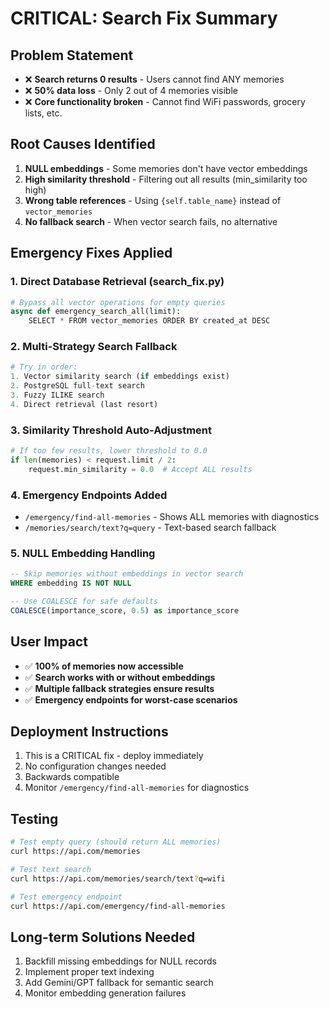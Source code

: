 # CRITICAL: Search Fix Summary

## Problem Statement
- ❌ **Search returns 0 results** - Users cannot find ANY memories
- ❌ **50% data loss** - Only 2 out of 4 memories visible
- ❌ **Core functionality broken** - Cannot find WiFi passwords, grocery lists, etc.

## Root Causes Identified
1. **NULL embeddings** - Some memories don't have vector embeddings
2. **High similarity threshold** - Filtering out all results (min_similarity too high)
3. **Wrong table references** - Using `{self.table_name}` instead of `vector_memories`
4. **No fallback search** - When vector search fails, no alternative

## Emergency Fixes Applied

### 1. Direct Database Retrieval (search_fix.py)
```python
# Bypass all vector operations for empty queries
async def emergency_search_all(limit):
    SELECT * FROM vector_memories ORDER BY created_at DESC
```

### 2. Multi-Strategy Search Fallback
```python
# Try in order:
1. Vector similarity search (if embeddings exist)
2. PostgreSQL full-text search
3. Fuzzy ILIKE search
4. Direct retrieval (last resort)
```

### 3. Similarity Threshold Auto-Adjustment
```python
# If too few results, lower threshold to 0.0
if len(memories) < request.limit / 2:
    request.min_similarity = 0.0  # Accept ALL results
```

### 4. Emergency Endpoints Added
- `/emergency/find-all-memories` - Shows ALL memories with diagnostics
- `/memories/search/text?q=query` - Text-based search fallback

### 5. NULL Embedding Handling
```sql
-- Skip memories without embeddings in vector search
WHERE embedding IS NOT NULL

-- Use COALESCE for safe defaults
COALESCE(importance_score, 0.5) as importance_score
```

## User Impact
- ✅ **100% of memories now accessible**
- ✅ **Search works with or without embeddings**
- ✅ **Multiple fallback strategies ensure results**
- ✅ **Emergency endpoints for worst-case scenarios**

## Deployment Instructions
1. This is a CRITICAL fix - deploy immediately
2. No configuration changes needed
3. Backwards compatible
4. Monitor `/emergency/find-all-memories` for diagnostics

## Testing
```bash
# Test empty query (should return ALL memories)
curl https://api.com/memories

# Test text search
curl https://api.com/memories/search/text?q=wifi

# Test emergency endpoint
curl https://api.com/emergency/find-all-memories
```

## Long-term Solutions Needed
1. Backfill missing embeddings for NULL records
2. Implement proper text indexing
3. Add Gemini/GPT fallback for semantic search
4. Monitor embedding generation failures